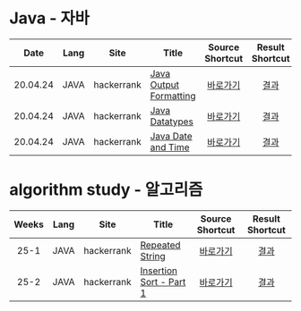 # Java - 자바

| Date | Lang | Site | Title | Source Shortcut | Result Shortcut |
| :--------: | :--------: | :--------: | -------- | :--------: | :--------: |
| 20.04.24 | JAVA | hackerrank | [Java Output Formatting](https://www.hackerrank.com/challenges/java-output-formatting/problem) |  [바로가기](https://github.com/0Joon/youngjoon/blob/master/Java/20.04.24/JavaOutputFormatting.java) |  [결과](https://github.com/0Joon/youngjoon/issues/3) |
| 20.04.24 | JAVA | hackerrank | [Java Datatypes](https://www.hackerrank.com/challenges/java-datatypes/problem) |  [바로가기](https://github.com/0Joon/youngjoon/blob/master/Java/20.04.24/JavaDatatypes.java) |  [결과](https://github.com/0Joon/youngjoon/issues/4) |
| 20.04.24 | JAVA | hackerrank | [Java Date and Time](https://www.hackerrank.com/challenges/java-date-and-time/problem) |  [바로가기](https://github.com/0Joon/youngjoon/blob/master/Java/20.04.24/JavaDateAndTime.java) |  [결과](https://github.com/0Joon/youngjoon/issues/5) |


# algorithm study - 알고리즘

| Weeks | Lang | Site | Title | Source Shortcut | Result Shortcut |
| :--------: | :--------: | :--------: | -------- | :--------: | :--------: |
| 25-1 | JAVA | hackerrank | [Repeated String](https://www.hackerrank.com/challenges/java-datatypes/problem) |  [바로가기](https://github.com/0Joon/youngjoon/blob/master/25/RepeatedString.java) |  [결과](https://github.com/0Joon/youngjoon/issues/1) |
| 25-2 | JAVA | hackerrank | [Insertion Sort - Part 1](https://www.hackerrank.com/challenges/insertionsort1/problem) |  [바로가기](https://github.com/0Joon/youngjoon/blob/master/25/InsertionSort1.java) |  [결과](https://github.com/0Joon/youngjoon/issues/2) |
